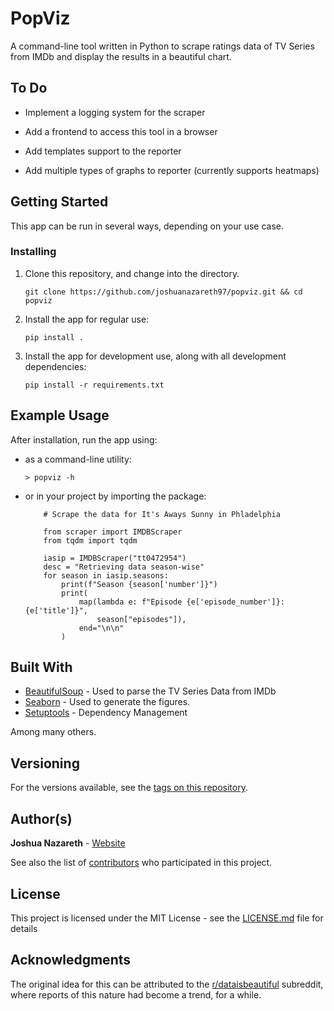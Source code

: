 # PopViz

A command-line tool written in Python to scrape ratings data of TV Series from IMDb and display the results in a beautiful chart.

## To Do

* Implement a logging system for the scraper

* Add a frontend to access this tool in a browser

* Add templates support to the reporter

* Add multiple types of graphs to reporter (currently supports heatmaps)

## Getting Started

This app can be run in several ways, depending on your use case.

### Installing

1. Clone this repository, and change into the directory.

    ``` git clone https://github.com/joshuanazareth97/popviz.git && cd popviz ```

2. Install the app for regular use:

    ``` pip install . ```

3. Install the app for development use, along with all development dependencies:

    ``` pip install -r requirements.txt ```

## Example Usage

After installation, run the app using:

* as a command-line utility: 
    ```
    > popviz -h
    ```
* or in your project by importing the package: 
    ``` 
        # Scrape the data for It's Aways Sunny in Phladelphia

        from scraper import IMDBScraper
        from tqdm import tqdm

        iasip = IMDBScraper("tt0472954")
        desc = "Retrieving data season-wise"
        for season in iasip.seasons:
            print(f"Season {season['number']}")
            print(
                map(lambda e: f"Episode {e['episode_number']}: {e['title']}",
                    season["episodes"]),
                end="\n\n"
            )

    ```


## Built With

* [BeautifulSoup](https://www.crummy.com/software/BeautifulSoup/) - Used to parse the TV Series Data from IMDb
* [Seaborn](https://seaborn.pydata.org/) - Used to generate the figures.
* [Setuptools](https://setuptools.readthedocs.io/en/latest/) - Dependency Management

Among many others.

## Versioning

For the versions available, see the [tags on this repository](https://github.com/joshuanazareth97/popviz/tags). 

## Author(s)

**Joshua Nazareth** - [Website](https://joshuanazareth97.github.io)

See also the list of [contributors](https://github.com/joshuanazareth97/popviz/contributors) who participated in this project.

## License

This project is licensed under the MIT License - see the [LICENSE.md](LICEhttps://setuptools.readthedocs.io/en/latest/NSE.md) file for details

## Acknowledgments

The original idea for this can be attributed to the [r/dataisbeautiful](https://www.reddit.com/r/dataisbeautiful) subreddit, where reports of this nature had become a trend, for a while.